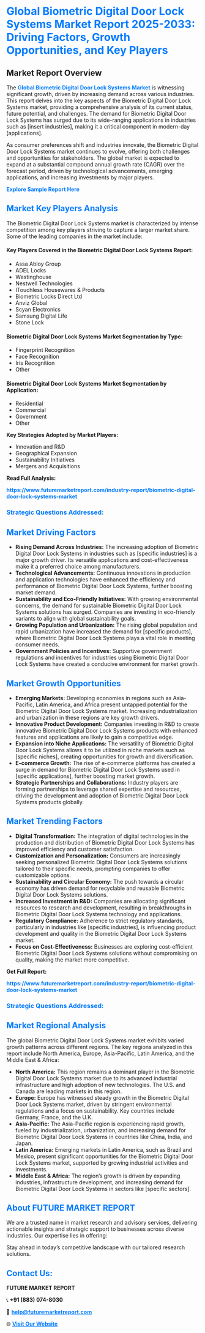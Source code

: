 <h1 style="color: #007BFF;">Global Biometric Digital Door Lock Systems Market Report 2025-2033: Driving Factors, Growth Opportunities, and Key Players</h1>

<section id="overview">
<h2>Market Report Overview</h2>
<p>The <a href="https://www.futuremarketreport.com/industry-report/biometric-digital-door-lock-systems-market" style="color: #007BFF; text-decoration: none;"><strong>Global Biometric Digital Door Lock Systems Market</strong></a> is witnessing significant growth, driven by increasing demand across various industries. This report delves into the key aspects of the Biometric Digital Door Lock Systems market, providing a comprehensive analysis of its current status, future potential, and challenges. The demand for Biometric Digital Door Lock Systems has surged due to its wide-ranging applications in industries such as [insert industries], making it a critical component in modern-day [applications].</p>
<p>As consumer preferences shift and industries innovate, the Biometric Digital Door Lock Systems market continues to evolve, offering both challenges and opportunities for stakeholders. The global market is expected to expand at a substantial compound annual growth rate (CAGR) over the forecast period, driven by technological advancements, emerging applications, and increasing investments by major players.</p>
</section>

<section id="overview">
<p><a href="https://www.futuremarketreport.com/request-sample/reportId=110764" style="color: #007BFF; text-decoration: none;"><strong>Explore Sample Report Here</strong></a></p>
</section>

<section id="key-players">
<h2 style="color: #007BFF;">Market Key Players Analysis</h2>
<p>The Biometric Digital Door Lock Systems market is characterized by intense competition among key players striving to capture a larger market share. Some of the leading companies in the market include:</p>
<h4>Key Players Covered in the Biometric Digital Door Lock Systems Report:</h4>
<ul><li>Assa Abloy Group</li><li>ADEL Locks</li><li>Westinghouse</li><li>Nestwell Technologies</li><li>ITouchless Housewares &amp; Products</li><li>Biometric Locks Direct Ltd</li><li>Anviz Global</li><li>Scyan Electronics</li><li>Samsung Digital Life</li><li>Stone Lock</li></ul>
<h4>Biometric Digital Door Lock Systems Market Segmentation by Type:</h4>
<ul><li>Fingerprint Recognition</li><li>Face Recognition</li><li>Iris Recognition</li><li>Other</li></ul>

<h4>Biometric Digital Door Lock Systems Market Segmentation by Application:</h4>
<ul><li>Residential</li><li>Commercial</li><li>Government</li><li>Other</li></ul>
<p><strong>Key Strategies Adopted by Market Players:</strong></p>
<ul>
<li>Innovation and R&D</li>
<li>Geographical Expansion</li>
<li>Sustainability Initiatives</li>
<li>Mergers and Acquisitions</li>
</ul>
</section>

<section>
<p><strong>Read Full Analysis: </strong></p><a href="https://www.futuremarketreport.com/industry-report/biometric-digital-door-lock-systems-market" style="color: #007BFF; text-decoration: none;"><strong>https://www.futuremarketreport.com/industry-report/biometric-digital-door-lock-systems-market</strong></a>
<h3 style="color: #007BFF;">Strategic Questions Addressed:</h3>
</section>

<section id="driving-factors">
<h2 style="color: #007BFF;">Market Driving Factors</h2>
<ul>
<li><strong>Rising Demand Across Industries:</strong> The increasing adoption of Biometric Digital Door Lock Systems in industries such as [specific industries] is a major growth driver. Its versatile applications and cost-effectiveness make it a preferred choice among manufacturers.</li>
<li><strong>Technological Advancements:</strong> Continuous innovations in production and application technologies have enhanced the efficiency and performance of Biometric Digital Door Lock Systems, further boosting market demand.</li>
<li><strong>Sustainability and Eco-Friendly Initiatives:</strong> With growing environmental concerns, the demand for sustainable Biometric Digital Door Lock Systems solutions has surged. Companies are investing in eco-friendly variants to align with global sustainability goals.</li>
<li><strong>Growing Population and Urbanization:</strong> The rising global population and rapid urbanization have increased the demand for [specific products], where Biometric Digital Door Lock Systems plays a vital role in meeting consumer needs.</li>
<li><strong>Government Policies and Incentives:</strong> Supportive government regulations and incentives for industries using Biometric Digital Door Lock Systems have created a conducive environment for market growth.</li>
</ul>
</section>

<section id="growth-opportunities">
<h2 style="color: #007BFF;">Market Growth Opportunities</h2>
<ul>
<li><strong>Emerging Markets:</strong> Developing economies in regions such as Asia-Pacific, Latin America, and Africa present untapped potential for the Biometric Digital Door Lock Systems market. Increasing industrialization and urbanization in these regions are key growth drivers.</li>
<li><strong>Innovative Product Development:</strong> Companies investing in R&D to create innovative Biometric Digital Door Lock Systems products with enhanced features and applications are likely to gain a competitive edge.</li>
<li><strong>Expansion into Niche Applications:</strong> The versatility of Biometric Digital Door Lock Systems allows it to be utilized in niche markets such as [specific niches], creating opportunities for growth and diversification.</li>
<li><strong>E-commerce Growth:</strong> The rise of e-commerce platforms has created a surge in demand for Biometric Digital Door Lock Systems used in [specific applications], further boosting market growth.</li>
<li><strong>Strategic Partnerships and Collaborations:</strong> Industry players are forming partnerships to leverage shared expertise and resources, driving the development and adoption of Biometric Digital Door Lock Systems products globally.</li>
</ul>
</section>

<section id="trending-factors">
<h2 style="color: #007BFF;">Market Trending Factors</h2>
<ul>
<li><strong>Digital Transformation:</strong> The integration of digital technologies in the production and distribution of Biometric Digital Door Lock Systems has improved efficiency and customer satisfaction.</li>
<li><strong>Customization and Personalization:</strong> Consumers are increasingly seeking personalized Biometric Digital Door Lock Systems solutions tailored to their specific needs, prompting companies to offer customizable options.</li>
<li><strong>Sustainability and Circular Economy:</strong> The push towards a circular economy has driven demand for recyclable and reusable Biometric Digital Door Lock Systems solutions.</li>
<li><strong>Increased Investment in R&D:</strong> Companies are allocating significant resources to research and development, resulting in breakthroughs in Biometric Digital Door Lock Systems technology and applications.</li>
<li><strong>Regulatory Compliance:</strong> Adherence to strict regulatory standards, particularly in industries like [specific industries], is influencing product development and quality in the Biometric Digital Door Lock Systems market.</li>
<li><strong>Focus on Cost-Effectiveness:</strong> Businesses are exploring cost-efficient Biometric Digital Door Lock Systems solutions without compromising on quality, making the market more competitive.</li>
</ul>
</section>

<section>
<p><strong>Get Full Report: </strong></p><a href="https://www.futuremarketreport.com/industry-report/biometric-digital-door-lock-systems-market" style="color: #007BFF; text-decoration: none;"><strong>https://www.futuremarketreport.com/industry-report/biometric-digital-door-lock-systems-market</strong></a>
<h3 style="color: #007BFF;">Strategic Questions Addressed:</h3>
</section>


<section id="regional-analysis">
<h2 style="color: #007BFF;">Market Regional Analysis</h2>
<p>The global Biometric Digital Door Lock Systems market exhibits varied growth patterns across different regions. The key regions analyzed in this report include North America, Europe, Asia-Pacific, Latin America, and the Middle East & Africa:</p>
<ul>
<li><strong>North America:</strong> This region remains a dominant player in the Biometric Digital Door Lock Systems market due to its advanced industrial infrastructure and high adoption of new technologies. The U.S. and Canada are leading markets in this region.</li>
<li><strong>Europe:</strong> Europe has witnessed steady growth in the Biometric Digital Door Lock Systems market, driven by stringent environmental regulations and a focus on sustainability. Key countries include Germany, France, and the U.K.</li>
<li><strong>Asia-Pacific:</strong> The Asia-Pacific region is experiencing rapid growth, fueled by industrialization, urbanization, and increasing demand for Biometric Digital Door Lock Systems in countries like China, India, and Japan.</li>
<li><strong>Latin America:</strong> Emerging markets in Latin America, such as Brazil and Mexico, present significant opportunities for the Biometric Digital Door Lock Systems market, supported by growing industrial activities and investments.</li>
<li><strong>Middle East & Africa:</strong> The region’s growth is driven by expanding industries, infrastructure development, and increasing demand for Biometric Digital Door Lock Systems in sectors like [specific sectors].</li>
</ul>
</section>

<footer>
<h2 style="color: #007BFF;">About FUTURE MARKET REPORT</h2>
<p>We are a trusted name in market research and advisory services, delivering actionable insights and strategic support to businesses across diverse industries. Our expertise lies in offering:</p>

<p>Stay ahead in today’s competitive landscape with our tailored research solutions.</p>

<h2 style="color: #007BFF;">Contact Us:</h2>
<p><strong>FUTURE MARKET REPORT</strong></p>
<p>📞 <strong>+91 (883) 074-8030</strong></p>
<p>📧 <strong><a href="mailto:help@futuremarketreport.com" style="color: #007BFF;">help@futuremarketreport.com</a></strong></p>
<p>🌐 <strong><a href="https://www.futuremarketreport.com/" style="color: #007BFF;">Visit Our Website</a></strong></p>
</footer>